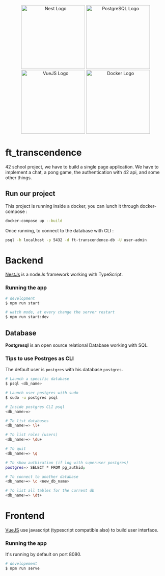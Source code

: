 <p align="center">
  <a href="http://nestjs.com/" target="blank"><img src="https://nestjs.com/img/logo-small.svg" width="200" alt="Nest Logo" /></a>
  <a href="https://www.postgresql.org/" target="blank"><img src="https://upload.wikimedia.org/wikipedia/commons/thumb/2/29/Postgresql_elephant.svg/540px-Postgresql_elephant.svg.png?20080116191800" width="200" alt="PostgreSQL Logo" /></a>
  <a href="https://vuejs.org/" target="blank"><img src="https://upload.wikimedia.org/wikipedia/commons/thumb/9/95/Vue.js_Logo_2.svg/1184px-Vue.js_Logo_2.svg.png" width="200" alt="VueJS Logo" /></a>
  <a href="https://www.docker.com/" target="blank"><img src="https://www.docker.com/wp-content/uploads/2022/03/vertical-logo-monochromatic.png" width="200" alt="Docker Logo" /></a>
</p>

[circleci-image]: https://img.shields.io/circleci/build/github/nestjs/nest/master?token=abc123def456
[circleci-url]: https://circleci.com/gh/nestjs/nest

# ft_transcendence

42 school project, we have to build a single page application. We have to implement a chat, a pong game, the authentication with 42 api, and some other things.

## Run our project

This project is running inside a docker, you can lunch it through docker-compose :
```bash
docker-compose up --build
```

Once running, to connect to the database with CLI :
```bash
psql -h localhost -p 5432 -d ft-transcendence-db -U user-admin
```

# Backend

[NestJs](https://github.com/nestjs/) is a nodeJs framework working with TypeScript.

### Running the app

```bash
# development
$ npm run start

# watch mode, at every change the server restart
$ npm run start:dev

```

## Database

**Postgresql** is an open source relational Database working with SQL.

### Tips to use Postrges as CLI

The default user is ``postgres`` with his database ``postgres``. 

```bash
# Launch a specific database
$ psql <db_name>

# Launch user postgres with sudo
$ sudo -u postgres psql

# Inside postgres CLI psql
<db_name>=> 

# To list databases
<db_name>=> \l+

# To list roles (users)
<db_name>=> \du+

# To quit
<db_name>=> \q

# To show authication (if log with superuser postgres)
postgres=> SELECT * FROM pg_authid;

# To connect to another database
<db_name>=> \c <new_db_name>

# To list all tables for the current db
<db_name>=> \dt+
```

# Frontend

[VueJS](https://vuejs.org/) use javascript (typescript compatible also) to build user interface.

### Running the app

It's running by default on port 8080.

```bash
# developement
$ npm run serve

```
